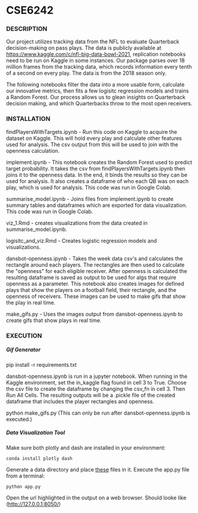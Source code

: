 # CSE6242

### DESCRIPTION

Our project utilizes tracking data from the NFL to evaluate Quarterback decision-making on pass plays. The data is publicly available at https://www.kaggle.com/c/nfl-big-data-bowl-2021, replication notebooks need to be run on Kaggle in some instances. Our package parses over 18 million frames from the tracking data, which records information every tenth of a second on every play. The data is from the 2018 season only.

The following notebooks filter the data into a more usable form, calculate our innovative metrics, then fits a few logisitc regression models and trains a Random Forest. Our process allows us to glean insights on Quarterback decision making, and which Quarterbacks throw to the most open receivers.

### INSTALLATION

findPlayersWithTargets.ipynb - Run this code on Kaggle to acquire the dataset on Kaggle. This will hold every play and calculate other features used for analysis. The csv output from this will be used to join with the openness calculation.

implement.ipynb - This notebook creates the Random Forest used to predict target probability. It takes the csv from findPlayersWithTargets.ipynb then joins it to the openness data. In the end, it binds the results so they can be used for analysis. It also creates a dataframe of who each QB was on each play, which is used for analysis. This code was run in Google Colab.

summarise_model.ipynb - Joins files from implement.ipynb to create summary tables and dataframes which are exported for data visualization. This code was run in Google Colab.

viz_1.Rmd - creates visualizations from the data created in summarise_model.ipynb.

logisitc_and_viz.Rmd - Creates logistic regression models and visualizations.

dansbot-openness.ipynb - Takes the week data csv's and calculates the rectangle around each players. The rectangles are then used to calculate the "openness" for each eligible receiver. After openness is calculated the resulting dataframe is saved as output to be used for algs that require openness as a parameter. This notebook also creates images for defined plays that show the players on a football field, their rectangle, and the openness of receivers. These images can be used to make gifs that show the play in real time.

make_gifs.py - Uses the images output from dansbot-openness.ipynb to create gifs that show plays in real time.

### EXECUTION

##### Gif Generator

pip install -r requirements.txt

dansbot-openness.ipynb is run in a jupyter notebook. When running in the Kaggle environment, set the in_kaggle flag found in cell 3 to True. Choose the csv file to create the dataframe by changing the csv_fn in cell 3. Then Run All Cells. The resulting outputs will be a .pickle file of the created dataframe that includes the player rectangles and openness.

python make_gifs.py
  (This can only be run after dansbot-openness.ipynb is executed.)
  
##### Data Visualization Tool
Make sure both plotly and dash are installed in your environment:

```shell
conda install plotly dash
```

Generate a data directory and place [these](https://gtvault-my.sharepoint.com/:f:/g/personal/jperalta8_gatech_edu/ElvMzTGPGJxLrGTU20HnsCsB6URqdsnnP-rsAfzTuxMj1A?e=yChGBQ) files in it. Execute the app.py file from a terminal:

```shell
python app.py
```

Open the url highlighted in the output on a web browser. Should looke like  (http://127.0.0.1:8050/)
